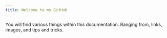 ```yaml
---
title: Welcome to my GitHub
---
```


You will find various things within this documentation. 
Ranging from, links, images, and tips and tricks.